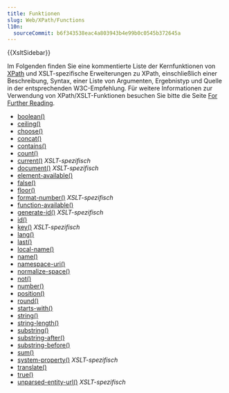 ```yaml
---
title: Funktionen
slug: Web/XPath/Functions
l10n:
  sourceCommit: b6f343538eac4a803943b4e99b0c0545b372645a
---
```


{{XsltSidebar}}

Im Folgenden finden Sie eine kommentierte Liste der Kernfunktionen von [XPath](/de/docs/Web/XPath) und XSLT-spezifische Erweiterungen zu XPath, einschließlich einer Beschreibung, Syntax, einer Liste von Argumenten, Ergebnistyp und Quelle in der entsprechenden W3C-Empfehlung. Für weitere Informationen zur Verwendung von XPath/XSLT-Funktionen besuchen Sie bitte die Seite [For Further Reading](/de/docs/Web/XSLT/Transforming_XML_with_XSLT).

- [boolean()](/de/docs/Web/XPath/Functions/boolean)
- [ceiling()](/de/docs/Web/XPath/Functions/ceiling)
- [choose()](/de/docs/Web/XPath/Functions/choose)
- [concat()](/de/docs/Web/XPath/Functions/concat)
- [contains()](/de/docs/Web/XPath/Functions/contains)
- [count()](/de/docs/Web/XPath/Functions/count)
- [current()](/de/docs/Web/XPath/Functions/current) _XSLT-spezifisch_
- [document()](/de/docs/Web/XPath/Functions/document) _XSLT-spezifisch_
- [element-available()](/de/docs/Web/XPath/Functions/element-available)
- [false()](/de/docs/Web/XPath/Functions/false)
- [floor()](/de/docs/Web/XPath/Functions/floor)
- [format-number()](/de/docs/Web/XPath/Functions/format-number) _XSLT-spezifisch_
- [function-available()](/de/docs/Web/XPath/Functions/function-available)
- [generate-id()](/de/docs/Web/XPath/Functions/generate-id) _XSLT-spezifisch_
- [id()](/de/docs/Web/XPath/Functions/id)
- [key()](/de/docs/Web/XPath/Functions/key) _XSLT-spezifisch_
- [lang()](/de/docs/Web/XPath/Functions/lang)
- [last()](/de/docs/Web/XPath/Functions/last)
- [local-name()](/de/docs/Web/XPath/Functions/local-name)
- [name()](/de/docs/Web/XPath/Functions/name)
- [namespace-uri()](/de/docs/Web/XPath/Functions/namespace-uri)
- [normalize-space()](/de/docs/Web/XPath/Functions/normalize-space)
- [not()](/de/docs/Web/XPath/Functions/not)
- [number()](/de/docs/Web/XPath/Functions/number)
- [position()](/de/docs/Web/XPath/Functions/position)
- [round()](/de/docs/Web/XPath/Functions/round)
- [starts-with()](/de/docs/Web/XPath/Functions/starts-with)
- [string()](/de/docs/Web/XPath/Functions/string)
- [string-length()](/de/docs/Web/XPath/Functions/string-length)
- [substring()](/de/docs/Web/XPath/Functions/substring)
- [substring-after()](/de/docs/Web/XPath/Functions/substring-after)
- [substring-before()](/de/docs/Web/XPath/Functions/substring-before)
- [sum()](/de/docs/Web/XPath/Functions/sum)
- [system-property()](/de/docs/Web/XPath/Functions/system-property) _XSLT-spezifisch_
- [translate()](/de/docs/Web/XPath/Functions/translate)
- [true()](/de/docs/Web/XPath/Functions/true)
- [unparsed-entity-url()](/de/docs/Web/XPath/Functions/unparsed-entity-url) _XSLT-spezifisch_
